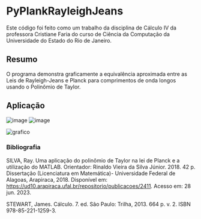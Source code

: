 # PyPlankRayleighJeans
Este código foi feito como um trabalho da disciplina de Cálculo IV da professora Cristiane Faria do curso de Ciência da Computação da Universidade do Estado do Rio de Janeiro.

## Resumo <br>
O programa demonstra graficamente a equivalência aproximada entre as Leis de Rayleigh-Jeans e Planck para comprimentos de onda longos usando o Polinômio de Taylor.

## Aplicação <br>
![image](https://github.com/fael0306/calculo-iv-uerj/assets/25599308/549624d8-5617-43c4-aa5d-3fe38da9b099)
![image](https://github.com/fael0306/calculo-iv-uerj/assets/25599308/bc6d400f-7a53-4db5-8096-2b682eb26172)

![grafico](https://github.com/fael0306/calculo-iv-uerj/assets/25599308/9d5438ba-b832-40e0-a2d0-31ddf6e46b45)

### Bibliografia <br>
SILVA, Ray. Uma aplicação do polinômio de Taylor na lei de Planck e a utilização do MATLAB. Orientador: Rinaldo Vieira da Silva Júnior. 2018. 42 p. Dissertação (Licenciatura em Matemática)- Universidade Federal de Alagoas, Arapiraca, 2018. Disponível em: https://ud10.arapiraca.ufal.br/repositorio/publicacoes/2411. Acesso em: 28 jun. 2023.

STEWART, James. Cálculo. 7. ed. São Paulo: Trilha, 2013. 664 p. v. 2. ISBN 978-85-221-1259-3.
